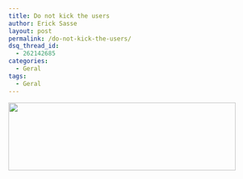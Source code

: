 ```yaml
---
title: Do not kick the users
author: Erick Sasse
layout: post
permalink: /do-not-kick-the-users/
dsq_thread_id:
  - 262142685
categories:
  - Geral
tags:
  - Geral
---
```

<img src="/erick/imagens/wildmansig.jpg" width="450" height="134" alt="" border="0" />